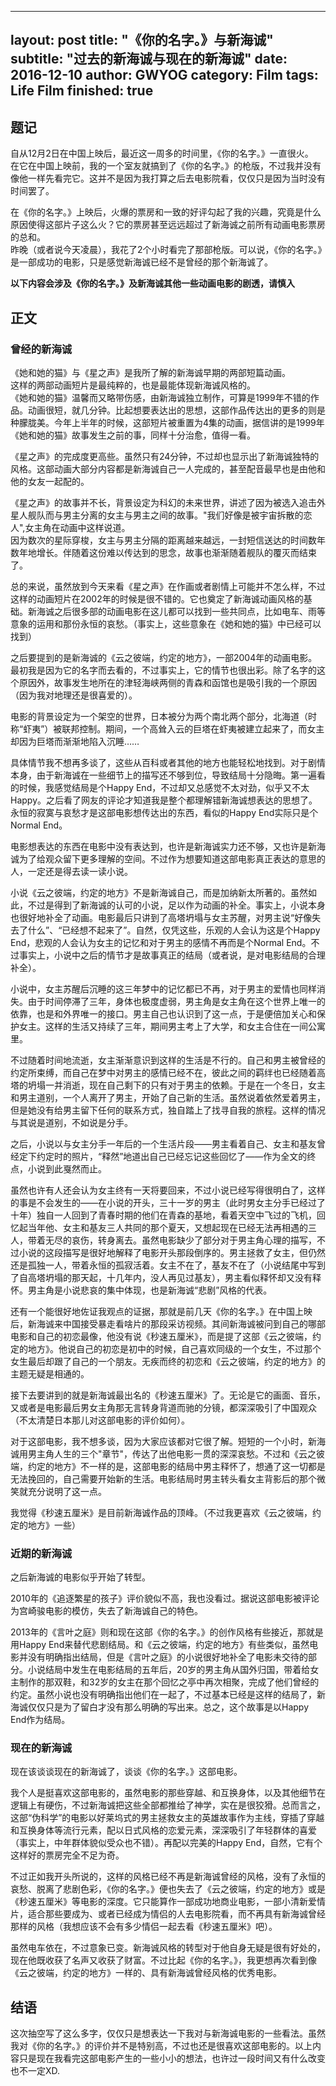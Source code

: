 
---
layout: post
title: "《你的名字。》与新海诚"
subtitle: "过去的新海诚与现在的新海诚"
date: 2016-12-10
author: GWYOG
category: Film
tags: Life Film
finished: true
---

## 题记  
自从12月2日在中国上映后，最近这一周多的时间里，《你的名字。》一直很火。  
在它在中国上映前，我的一个室友就搞到了《你的名字。》的枪版，不过我并没有像他一样先看完它。这并不是因为我打算之后去电影院看，仅仅只是因为当时没有时间罢了。

在《你的名字。》上映后，火爆的票房和一致的好评勾起了我的兴趣，究竟是什么原因使得这部片子这么火？它的票房甚至远远超过了新海诚之前所有动画电影票房的总和。  
昨晚（或者说今天凌晨），我花了2个小时看完了那部枪版。可以说，《你的名字。》是一部成功的电影，只是感觉新海诚已经不是曾经的那个新海诚了。  

**以下内容会涉及《你的名字。》及新海诚其他一些动画电影的剧透，请慎入**


## 正文   
### 曾经的新海诚  
《她和她的猫》与《星之声》是我所了解的新海诚早期的两部短篇动画。  
这样的两部动画短片是最纯粹的，也是最能体现新海诚风格的。   
《她和她的猫》温馨而又略带伤感，由新海诚独立制作，可算是1999年不错的作品。动画很短，就几分钟。比起想要表达出的思想，这部作品传达出的更多的则是种朦胧美。今年上半年的时候，这部短片被重置为4集的动画，据信讲的是1999年《她和她的猫》故事发生之前的事，同样十分治愈，值得一看。    

《星之声》的完成度更高些。虽然只有24分钟，不过却也显示出了新海诚独特的风格。这部动画大部分内容都是新海诚自己一人完成的，甚至配音最早也是由他和他的女友一起配的。  

《星之声》的故事并不长，背景设定为科幻的未来世界，讲述了因为被选入追击外星人舰队而与男主分离的女主与男主之间的故事。"我们好像是被宇宙拆散的恋人",女主角在动画中这样说道。  
因为数次的星际穿梭，女主与男主分隔的距离越来越远，一封短信送达的时间数年数年地增长。伴随着这份难以传达到的思念，故事也渐渐随着舰队的覆灭而结束了。  

总的来说，虽然放到今天来看《星之声》在作画或者剧情上可能并不怎么样，不过这样的动画短片在2002年的时候是很不错的。它也奠定了新海诚动画风格的基础。新海诚之后很多部的动画电影在这儿都可以找到一些共同点，比如电车、雨等意象的运用和那份永恒的哀愁。（事实上，这些意象在《她和她的猫》中已经可以找到）  

之后要提到的是新海诚的《云之彼端，约定的地方》，一部2004年的动画电影。最初我是因为它的名字而去看的，不过事实上，它的情节也很出彩。除了名字的这个原因外，故事发生地所在的津轻海峡两侧的青森和函馆也是吸引我的一个原因（因为我对地理还是很喜爱的）。   

电影的背景设定为一个架空的世界，日本被分为两个南北两个部分，北海道（时称“虾夷”）被联邦控制。期间，一个高耸入云的巨塔在虾夷被建立起来了，而女主却因为巨塔而渐渐地陷入沉睡……   

具体情节我不想再多谈了，这些从百科或者其他的地方也能轻松地找到。对于剧情本身，由于新海诚在一些细节上的描写还不够到位，导致结局十分隐晦。第一遍看的时候，我感觉结局是个Happy End，不过却又总感觉不太对劲，似乎又不太Happy。之后看了网友的评论才知道我是整个都理解错新海诚想表达的思想了。永恒的寂寞与哀愁才是这部电影想传达出的东西，看似的Happy End实际只是个Normal End。  

电影想表达的东西在电影中没有表达到，也许是新海诚实力还不够，又也许是新海诚为了给观众留下更多理解的空间。不过作为想要知道这部电影真正表达的意思的人，一定还是得去读一读小说。  

小说《云之彼端，约定的地方》不是新海诚自己，而是加纳新太所著的。虽然如此，不过是得到了新海诚的认可的小说，足以作为动画的补全。事实上，小说本身也很好地补全了动画。电影最后只讲到了高塔坍塌与女主苏醒，对男主说“好像失去了什么”、“已经想不起来了”。自然，仅凭这些，乐观的人会认为这是个Happy End，悲观的人会认为女主的记忆和对于男主的感情不再而是个Normal End。不过事实上，小说中之后的情节才是故事真正的结局（或者说，是对电影结局的合理补全）。  

小说中，女主苏醒后沉睡的这三年梦中的记忆都已不再，对于男主的爱情也同样消失。由于时间停滞了三年，身体也极度虚弱，男主角是女主角在这个世界上唯一的依靠，也是和外界唯一的接口。男主自己也认识到了这一点，于是便倍加关心和保护女主。这样的生活又持续了三年，期间男主考上了大学，和女主合住在一间公寓里。  

不过随着时间地流逝，女主渐渐意识到这样的生活是不行的。自己和男主被曾经的约定所束缚，而自己在梦中对男主的感情已经不在，彼此之间的羁绊也已经随着高塔的坍塌一并消逝，现在自己剩下的只有对于男主的依赖。于是在一个冬日，女主和男主道别，一个人离开了男主，开始了自己新的生活。虽然说着依然爱着男主，但是她没有给男主留下任何的联系方式，独自踏上了找寻自我的旅程。这样的情况与其说是道别，不如说是分手。  

之后，小说以与女主分手一年后的一个生活片段——男主看着自己、女主和基友曾经定下约定时的照片，“释然”地道出自己已经忘记这些回忆了——作为全文的终点，小说到此戛然而止。  

虽然也许有人还会认为女主终有一天将要回来，不过小说已经写得很明白了，这样的事是不会发生的——在小说的开头，三十一岁的男主（此时男女主分手已经过了十年）独自一人回到了青春时期的他们在青森的基地，看着天空中飞过的飞机，回忆起当年他、女主和基友三人共同的那个夏天，又想起现在已经无法再相遇的三人，带着无尽的哀伤，转身离去。虽然电影缺少了部分对于男主角心理的描写，不过小说的这段描写是很好地解释了电影开头那段倒序的。男主拯救了女主，但仍然还是孤独一人，带着永恒的孤寂活着。女主不在了，基友不在了（小说结尾中写到了自高塔坍塌的那天起，十几年内，没人再见过基友），男主看似释怀却又没有释怀。男主角是小说悲哀的集中体现，也是新海诚“悲剧”风格的代表。         

还有一个能很好地佐证我观点的证据，那就是前几天《你的名字。》在中国上映后，新海诚来中国接受暴走看啥片的那段采访视频。其间新海诚被问到自己的哪部电影和自己的初恋最像，他没有说《秒速五厘米》，而是提了这部《云之彼端，约定的地方》。他说自己的初恋是初中的时候，自己喜欢同级的一个女生，不过那个女生最后却跟了自己的一个朋友。无疾而终的初恋和《云之彼端，约定的地方》的主题无疑是相通的。

接下去要讲到的就是新海诚最出名的《秒速五厘米》了。无论是它的画面、音乐，又或者是电影最后男女主角那无言转身背道而驰的分镜，都深深吸引了中国观众（不太清楚日本那儿对这部电影的评价如何）。  

对于这部电影，我不想多谈，因为大家应该都对它很了解。短短的一个小时，新海诚用男主角人生的三个"章节"，传达了出他电影一贯的深深哀愁。不过和《云之彼端，约定的地方》不一样的是，这部电影的结局中男主释怀了，想通了这一切都是无法挽回的，自己需要开始新的生活。电影结局时男主转头看女主背影后的那个微笑就充分说明了这一点。  

我觉得《秒速五厘米》是目前新海诚作品的顶峰。（不过我更喜欢《云之彼端，约定的地方》一些）

### 近期的新海诚
之后新海诚的电影似乎开始了转型。  

2010年的《追逐繁星的孩子》评价貌似不高，我也没看过。据说这部电影被评论为宫崎骏电影的模仿，失去了新海诚自己的特色。  

2013年的《言叶之庭》则和现在这部《你的名字。》的创作风格有些接近，那就是用Happy End来替代悲剧结局。和《云之彼端，约定的地方》有些类似，虽然电影并没有明确指出结局，但是《言叶之庭》的小说很好地补全了电影未交待的部分。小说结局中发生在电影结局的五年后，20岁的男主角从国外归国，带着给女主制作的那双鞋，和32岁的女主在那个回忆之亭中再次相聚，完成了他们曾经的约定。虽然小说也没有明确指出他们在一起了，不过基本已经是这样的结局了，新海诚仅仅只是为了留白才没有那么明确的写出来。总之，这个故事是以Happy End作为结局。  

### 现在的新海诚
现在该谈谈现在的新海诚了，谈谈《你的名字。》这部电影。  

我个人是挺喜欢这部电影的，虽然电影的那些穿越、和互换身体，以及其他细节在逻辑上有硬伤，不过新海诚把这些全部都推给了神学，实在是很狡猾。总而言之，这部“伪科学”的电影以好莱坞式的男主拯救女主的英雄故事作为主线，穿插了穿越和互换身体等流行元素，配以日式风格的恋爱元素，深深吸引了年轻群体的喜爱（事实上，中年群体貌似受众也不错）。再配以完美的Happy End，自然，它有个这样好的票房完全不足为奇。  

不过正如我开头所说的，这样的风格已经不再是新海诚曾经的风格，没有了永恒的哀愁、脱离了悲剧色彩，《你的名字。》便也失去了《云之彼端，约定的地方》或是《秒速五厘米》等电影的深度。它只能算作一部成功地商业电影，一部小清新爱情片，适合那些要成为、或者已经成为情侣的人去电影院看，而不再具有新海诚曾经那样的风格（我想应该不会有多少情侣一起去看《秒速五厘米》吧）。  

虽然电车依在，不过意象已变。新海诚风格的转型对于他自身无疑是很有好处的，现在他既收获了名声又收获了财富。不过比起《你的名字。》，我更想再次看到像《云之彼端，约定的地方》一样的、具有新海诚曾经风格的优秀电影。

## 结语
这次抽空写了这么多字，仅仅只是想表达一下我对与新海诚电影的一些看法。虽然我对《你的名字。》的评价并不是特别高，不过也还是很喜欢这部电影的。以上内容只是现在我看完这部电影产生的一些小小的想法，也许过一段时间又有什么改变也不一定XD.
